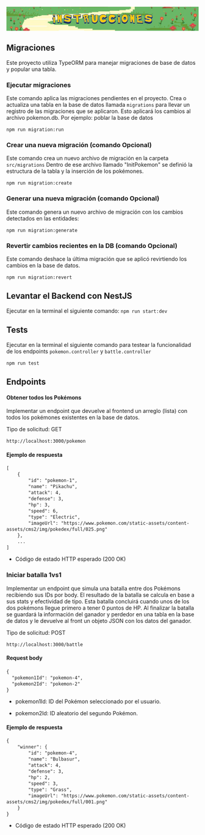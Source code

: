![](assets/Instrucciones.jpg)

## Migraciones

Este proyecto utiliza TypeORM para manejar migraciones de base de datos y popular una tabla.

### Ejecutar migraciones

Este comando aplica las migraciones pendientes en el proyecto.
Crea o actualiza una tabla en la base de datos llamada ```migrations``` para llevar un registro de las migraciones que se aplicaron.
Esto aplicará los cambios al archivo pokemon.db. Por ejemplo: poblar la base de datos

```
npm run migration:run
```

### Crear una nueva migración (comando Opcional)

Este comando crea un nuevo archivo de migración en la carpeta ```src/migrations```
Dentro de ese archivo llamado "InitPokemon" se definió la estructura de la tabla y la inserción de los pokémones.

```
npm run migration:create
```

### Generar una nueva migración (comando Opcional)

Este comando genera un nuevo archivo de migración con los cambios detectados en las entidades:

```
npm run migration:generate
```

### Revertir cambios recientes en la DB (comando Opcional)

Este comando deshace la última migración que se aplicó revirtiendo los cambios en la base de datos.

```
npm run migration:revert
```

## Levantar el Backend con NestJS
Ejecutar en la terminal el siguiente comando: ```npm run start:dev```

## Tests
Ejecutar en la terminal el siguiente comando para testear la funcionalidad de los endpoints  ```pokemon.controller``` y ```battle.controller```

```
npm run test
```

## Endpoints

#### Obtener todos los Pokémons

Implementar un endpoint que devuelve al frontend un arreglo (lista) con todos los pokémones existentes en la base de datos.

Tipo de solicitud: GET 
```
http://localhost:3000/pokemon
```
#### Ejemplo de respuesta
```
[
    {
        "id": "pokemon-1",
        "name": "Pikachu",
        "attack": 4,
        "defense": 3,
        "hp": 3,
        "speed": 6,
        "type": "Electric",
        "imageUrl": "https://www.pokemon.com/static-assets/content-assets/cms2/img/pokedex/full/025.png"
    },
    ...
]
```

- Código de estado HTTP esperado (200 OK)

### Iniciar batalla 1vs1
Implementar un endpoint que simula una batalla entre dos Pokémons recibiendo sus IDs por body. El resultado de la batalla se calcula en base a sus stats y efectividad de tipo. Esta batalla concluirá cuando unos de los dos pokémons llegue primero a tener 0 puntos de HP. Al finalizar la batalla se guardará la información del ganador y perdedor en una tabla en la base de datos y le devuelve al front un objeto JSON con los datos del ganador.

Tipo de solicitud: POST
```
http://localhost:3000/battle
```

#### Request body

```
{
  "pokemon1Id": "pokemon-4",
  "pokemon2Id": "pokemon-2"
}
```
+ pokemon1Id: ID del Pokémon seleccionado por el usuario.

+ pokemon2Id: ID aleatorio del segundo Pokémon.

#### Ejemplo de respuesta
```
{
    "winner": {
        "id": "pokemon-4",
        "name": "Bulbasur",
        "attack": 4,
        "defense": 3,
        "hp": 2,
        "speed": 3,
        "type": "Grass",
        "imageUrl": "https://www.pokemon.com/static-assets/content-assets/cms2/img/pokedex/full/001.png"
    }
}
```

- Código de estado HTTP esperado (200 OK)
